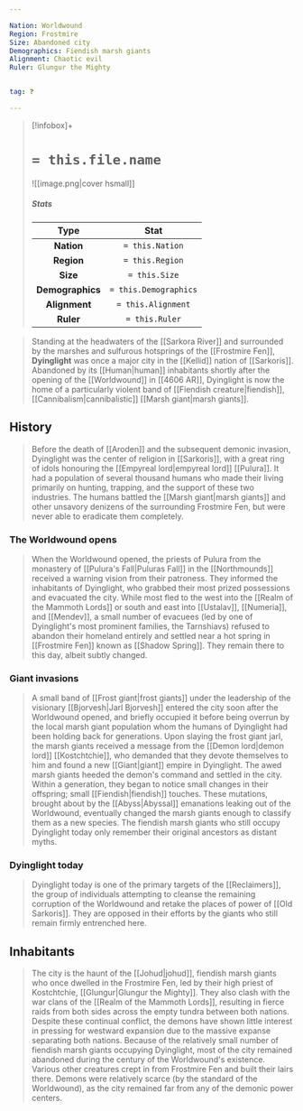 ```yaml
---

Nation: Worldwound
Region: Frostmire
Size: Abandoned city
Demographics: Fiendish marsh giants
Alignment: Chaotic evil
Ruler: Glungur the Mighty


tag: ❓

---
```


> [!infobox]+
> #  `= this.file.name`
> ![[image.png|cover hsmall]]
> ##### Stats
> Type | Stat |
> :---:|:---:|
> **Nation** | `= this.Nation` |
> **Region** | `= this.Region` |
> **Size** | `= this.Size` |
> **Demographics** | `= this.Demographics` |
> **Alignment** | `= this.Alignment` |
> **Ruler** | `= this.Ruler` |



> Standing at the headwaters of the [[Sarkora River]] and surrounded by the marshes and sulfurous hotsprings of the [[Frostmire Fen]], **Dyinglight** was once a major city in the [[Kellid]] nation of [[Sarkoris]]. Abandoned by its [[Human|human]] inhabitants shortly after the opening of the [[Worldwound]] in [[4606 AR]], Dyinglight is now the home of a particularly violent band of [[Fiendish creature|fiendish]], [[Cannibalism|cannibalistic]] [[Marsh giant|marsh giants]].



## History

> Before the death of [[Aroden]] and the subsequent demonic invasion, Dyinglight was the center of religion in [[Sarkoris]], with a great ring of idols honouring the [[Empyreal lord|empyreal lord]] [[Pulura]]. It had a population of several thousand humans who made their living primarily on hunting, trapping, and the support of these two industries. The humans battled the [[Marsh giant|marsh giants]] and other unsavory denizens of the surrounding Frostmire Fen, but were never able to eradicate them completely.


### The Worldwound opens

> When the Worldwound opened, the priests of Pulura from the monastery of [[Pulura's Fall|Puluras Fall]] in the [[Northmounds]] received a warning vision from their patroness. They informed the inhabitants of Dyinglight, who grabbed their most prized possessions and evacuated the city. While most fled to the west into the [[Realm of the Mammoth Lords]] or south and east into [[Ustalav]], [[Numeria]], and [[Mendev]], a small number of evacuees (led by one of Dyinglight's most prominent families, the Tarnshiavs) refused to abandon their homeland entirely and settled near a hot spring in [[Frostmire Fen]] known as [[Shadow Spring]]. They remain there to this day, albeit subtly changed.


### Giant invasions

> A small band of [[Frost giant|frost giants]] under the leadership of the visionary [[Bjorvesh|Jarl Bjorvesh]] entered the city soon after the Worldwound opened, and briefly occupied it before being overrun by the local marsh giant population whom the humans of Dyinglight had been holding back for generations. Upon slaying the frost giant jarl, the marsh giants received a message from the [[Demon lord|demon lord]] [[Kostchtchie]], who demanded that they devote themselves to him and found a new [[Giant|giant]] empire in Dyinglight. The awed marsh giants heeded the demon's command and settled in the city. Within a generation, they began to notice small changes in their offspring; small [[Fiendish|fiendish]] touches. These mutations, brought about by the [[Abyss|Abyssal]] emanations leaking out of the Worldwound, eventually changed the marsh giants enough to classify them as a new species. The fiendish marsh giants who still occupy Dyinglight today only remember their original ancestors as distant myths.


### Dyinglight today

> Dyinglight today is one of the primary targets of the [[Reclaimers]], the group of individuals attempting to cleanse the remaining corruption of the Worldwound and retake the places of power of [[Old Sarkoris]]. They are opposed in their efforts by the giants who still remain firmly entrenched here.


## Inhabitants

> The city is the haunt of the [[Johud|johud]], fiendish marsh giants who once dwelled in the Frostmire Fen, led by their high priest of Kostchtchie, [[Glungur|Glungur the Mighty]]. They also clash with the war clans of the [[Realm of the Mammoth Lords]], resulting in fierce raids from both sides across the empty tundra between both nations. Despite these continual conflict, the demons have shown little interest in pressing for westward expansion due to the massive expanse separating both nations.
> Because of the relatively small number of fiendish marsh giants occupying Dyinglight, most of the city remained abandoned during the century of the Worldwound's existence. Various other creatures crept in from Frostmire Fen and built their lairs there. Demons were relatively scarce (by the standard of the Worldwound), as the city remained far from any of the demonic power centers.








